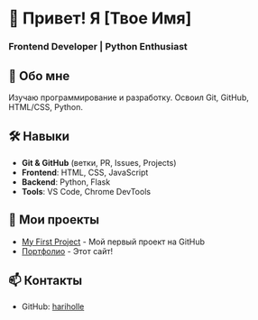 # 👋 Привет! Я [Твое Имя]

### Frontend Developer | Python Enthusiast

## 🚀 Обо мне
Изучаю программирование и разработку. Освоил Git, GitHub, HTML/CSS, Python.

## 🛠 Навыки
- **Git & GitHub** (ветки, PR, Issues, Projects)
- **Frontend**: HTML, CSS, JavaScript
- **Backend**: Python, Flask
- **Tools**: VS Code, Chrome DevTools

## 📁 Мои проекты
- [My First Project](https://hariholle.github.io/My-first-project) - Мой первый проект на GitHub
- [Портфолио](https://hariholle.github.io) - Этот сайт!

## 📫 Контакты
- GitHub: [hariholle](https://github.com/hariholle)
